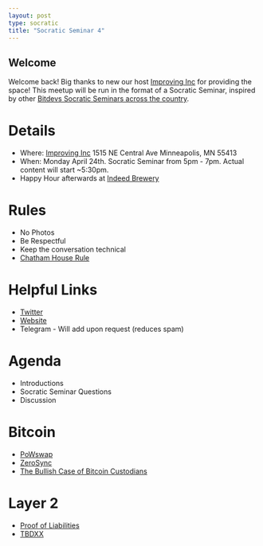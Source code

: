```yaml
---
layout: post
type: socratic
title: "Socratic Seminar 4"
---
```


## Welcome

Welcome back! Big thanks to new our host [Improving Inc](https://improving.com/) for providing the space!
This meetup will be run in the format of a Socratic Seminar, inspired by other [Bitdevs Socratic Seminars across the country](https://bitdevs.org/cities).

# Details
 - Where: [Improving Inc](https://www.google.com/maps/place/1515+NE+Central+Ave,+Minneapolis,+MN+55413/@45.0037797,-93.2469316,17z/data=!4m6!3m5!1s0x52b32d965c06ad57:0x277e62e6c3015129!8m2!3d45.0039428!4d-93.2456978!16s%2Fg%2F11bw3z3dw6) 1515 NE Central Ave Minneapolis, MN 55413
 - When: Monday April 24th. Socratic Seminar from 5pm - 7pm. Actual content will start ~5:30pm. 
 - Happy Hour afterwards at [Indeed Brewery](https://www.indeedbrewing.com/)

# Rules
 - No Photos
 - Be Respectful
 - Keep the conversation technical
 - [Chatham House Rule](https://www.facilitator.school/blog/chatham-house-rule)

# Helpful Links
 - [Twitter](https://twitter.com/BitcoinersMPLS)
 - [Website](https://bitdevsmpls.org)
 - Telegram - Will add upon request (reduces spam)

# Agenda
 - Introductions
 - Socratic Seminar Questions
 - Discussion

# Bitcoin
 - [PoWswap](https://raw.githubusercontent.com/blockrate-binaries/paper/master/blockrate-binaries-paper.pdf)
 - [ZeroSync](https://zerosync.org/zerosync.pdf)
 - [The Bullish Case of Bitcoin Custodians](https://www.swanbitcoin.com/the-bullish-case-for-bitcoin-custodians/)

# Layer 2
 - [Proof of Liabilities](https://gist.github.com/callebtc/ed5228d1d8cbaade0104db5d1cf63939)
 - [TBDXX](https://stacker.news/items/177563)